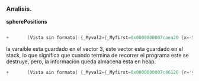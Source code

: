 ### Analisis.

**spherePositions**

```c++

+		[Vista sin formato]	{_Myval2={_Myfirst=0x0000000007caea20 {x=-512.000000 r=-512.000000 s=-512.000000 ...} _Mylast=0x0000000007cb0280 {...} ...} }	std::_Compressed_pair<std::allocator<glm::vec<3,float,0>>,std::_Vector_val<std::_Simple_types<glm::vec<3,float,0>>>,1>

```
la varaible esta guardado en el vector 3, este vector esta guardado en el stack, lo que significa que cuando termina de recorrer el programa este se destruye, pero, la información queda almacena esta en heap. 


```c++
+		[Vista sin formato]	{_Myval2={_Myfirst=0x0000000007c46120 {r='ÿ' g='\0' b='\0' ...} _Mylast=0x0000000007c46138 {r='ý' g=...} ...} }	std::_Compressed_pair<std::allocator<ofColor_<unsigned char>>,std::_Vector_val<std::_Simple_types<ofColor_<unsigned char>>>,1>


```
